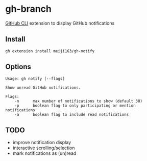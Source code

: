 # gh-branch 

[GitHub CLI](https://github.com/cli/cli) extension to display GitHub notifications

## Install
```
gh extension install meiji163/gh-notify
```

## Options 

```
Usage: gh notify [--flags]

Show unread GitHub notifications.

Flags:
    -n      max number of notifications to show (default 30)
    -p      boolean flag to only participating or mention notifications
    -a      boolean flag to include read notifications
```

## TODO
- improve notification display
- interactive scrolling/selection
- mark notifications as (un)read
